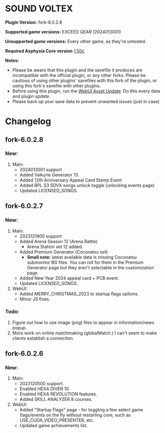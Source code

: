 # SOUND VOLTEX

**Plugin Version:** fork-6.0.2.8

**Supported game versions:** EXCEED GEAR (2024013001)

**Unsupported game versions:** Every other game, as they're untested.

**Required Asphyxia Core version** [1.50c](https://github.com/asphyxia-core/asphyxia-core.github.io/releases/tag/v1.50)

**Notes:**
- Please be aware that this plugin and the savefile it produces are incompatible with the official plugin, or any other forks. Please be cautious of using other plugins' savefiles with this fork of the plugin, or using this fork's savefile with other plugins.
- Before using this plugin, run the [WebUI Asset Update](/plugin/sdvx@asphyxia/update%20webui%20assets). Do this every data and plugin update.
- Please back up your save data to prevent unwanted issues (just in case)


Changelog
===========
## fork-6.0.2.8

### New:

1. Main:
	- 2024013001 support
	- Added Valkyrie Generator 13.
	- Added 12th Anniversary Appeal Card Stamp Event
	- Added BPL S3 SDVX songs unlock toggle (unlocking events page)
	- Updated LICENSED_SONGS.


## fork-6.0.2.7

### New:

1. Main:
	- 2023121900 support
	- Added Arena Season 12 (Arena Battle)
		- Arena Station set 12 added.
	- Added Premium Generator (Coconatsu set)
		- **Small note:** latest available data is missing Coconatsu submonitor BG files. You can roll for them in the Premium Generator page but they aren't selectable in the customization page.
	- Added New Year 2024 appeal card + PCB event.
	- Updated LICENSED_SONGS.
2. WebUI:
	- Added MERRY_CHRISTMAS_2023 to startup flags options.
	- Minor JS fixes.

### Todo:

1. Figure out how to use image (png) files to appear in information/news popup.
2. More work on online matchmaking (globalMatch.) I can't seem to make clients establish a connection.


## fork-6.0.2.6

### New:

1. Main:
	- 2023120500 support.
	- Enabled HEXA DIVER 10.
	- Enabled HEXA REVOLUTION features.
	- Added SKILL ANALYZER 8 courses.
2. WebUI:
	- Added "Startup Flags" page - for toggling a few select game flags/events on the fly without restarting core, such as USE_CUDA_VIDEO_PRESENTER, etc.
	- Updated game achievements list.
